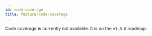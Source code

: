 ```yaml
---
id: code-coverage
title: feature/code-coverage
---
```


Code coverage is currently not available. It is on the `v1.0.0` roadmap.

<!--
Code coverage support was added in version *link*.

Link to current documentation regarding code coverage
-->
